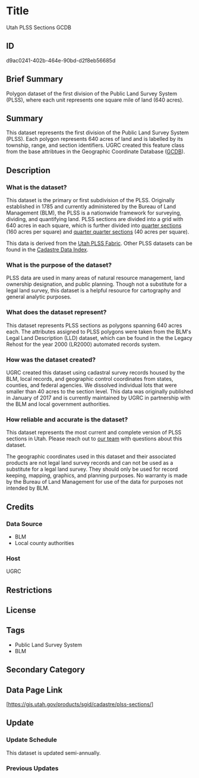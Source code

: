 # Title

Utah PLSS Sections GCDB

## ID

d9ac0241-402b-464e-90bd-d2f8eb56685d

## Brief Summary

Polygon dataset of the first division of the Public Land Survey System (PLSS), where each unit represents one square mile of land (640 acres).

## Summary

This dataset represents the first division of the Public Land Survey System (PLSS). Each polygon represents 640 acres of land and is labelled by its township, range, and section identifiers. UGRC created this feature class from the base attribtues in the Geographic Coordinate Database ([GCDB](https://www.sciencebase.gov/catalog/item/4f4e4a7fe4b07f02db648dce)).

## Description

### What is the dataset?

This dataset is the primary or first subdivision of the PLSS. Originally established in 1785 and currently administered by the Bureau of Land Management (BLM), the PLSS is a nationwide framework for surveying, dividing, and quantifying land. PLSS sections are divided into a grid with 640 acres in each square, which is further divided into [quarter sections](https://gis.utah.gov/products/sgid/cadastre/plss-quarter-sections/) (160 acres per square) and [quarter quarter sections](https://gis.utah.gov/products/sgid/cadastre/plss-quarter-quarter-sections/) (40 acres per square).

This data is derived from the [Utah PLSS Fabric](https://gis.utah.gov/products/sgid/cadastre/parcel-fabric/). Other PLSS datasets can be found in the [Cadastre Data Index](https://gis.utah.gov/products/sgid/cadastre/).

### What is the purpose of the dataset?

PLSS data are used in many areas of natural resource management, land ownership designation, and public planning. Though not a substitute for a legal land survey, this dataset is a helpful resource for cartography and general analytic purposes.

### What does the dataset represent?

This dataset represents PLSS sections as polygons spanning 640 acres each. The attributes assigned to PLSS polygons were taken from the BLM's Legal Land Description (LLD) dataset, which can be found in the the Legacy Rehost for the year 2000 (LR2000) automated records system.

### How was the dataset created?

UGRC created this dataset using cadastral survey records housed by the BLM, local records, and geographic control coordinates from states, counties, and federal agencies. We dissolved individual lots that were smaller than 40 acres to the section level. This data was originally published in January of 2017 and is currently maintained by UGRC in partnership with the BLM and local government authorities.

### How reliable and accurate is the dataset?

This dataset represents the most current and complete version of PLSS sections in Utah. Please reach out to [our team](https://gis.utah.gov/contact/) with questions about this dataset.

The geographic coordinates used in this dataset and their associated products are not legal land survey records and can not be used as a substitute for a legal land survey. They should only be used for record keeping, mapping, graphics, and planning purposes. No warranty is made by the Bureau of Land Management for use of the data for purposes not intended by BLM.

## Credits

### Data Source

- BLM
- Local county authorities

### Host

UGRC

## Restrictions

## License

## Tags

- Public Land Survey System
- BLM

## Secondary Category

## Data Page Link

[https://gis.utah.gov/products/sgid/cadastre/plss-sections/]

## Update

### Update Schedule

This dataset is updated semi-annually.

### Previous Updates
